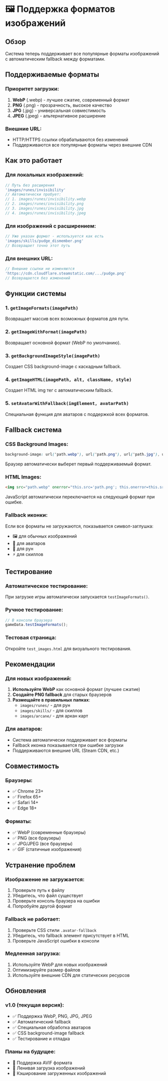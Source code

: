 # 🖼️ Поддержка форматов изображений

## Обзор
Система теперь поддерживает все популярные форматы изображений с автоматическим fallback между форматами.

## Поддерживаемые форматы

### Приоритет загрузки:
1. **WebP** (.webp) - лучшее сжатие, современный формат
2. **PNG** (.png) - прозрачность, высокое качество  
3. **JPG** (.jpg) - универсальная совместимость
4. **JPEG** (.jpeg) - альтернативное расширение

### Внешние URL:
- HTTP/HTTPS ссылки обрабатываются без изменений
- Поддерживаются все популярные форматы через внешние CDN

## Как это работает

### Для локальных изображений:
```javascript
// Путь без расширения
'images/runes/invisibility'
// Автоматически пробует:
// 1. images/runes/invisibility.webp
// 2. images/runes/invisibility.png  
// 3. images/runes/invisibility.jpg
// 4. images/runes/invisibility.jpeg
```

### Для изображений с расширением:
```javascript
// Уже указан формат - используется как есть
'images/skills/pudge_dismember.png'
// Возвращает точно этот путь
```

### Для внешних URL:
```javascript
// Внешние ссылки не изменяются
'https://cdn.cloudflare.steamstatic.com/.../pudge.png'
// Возвращается без изменений
```

## Функции системы

### 1. `getImageFormats(imagePath)`
Возвращает массив всех возможных форматов для пути.

### 2. `getImageWithFormat(imagePath)`  
Возвращает основной формат (WebP по умолчанию).

### 3. `getBackgroundImageStyle(imagePath)`
Создает CSS background-image с каскадным fallback.

### 4. `getImageHTML(imagePath, alt, className, style)`
Создает HTML img тег с автоматическим fallback.

### 5. `setAvatarWithFallback(imgElement, avatarPath)`
Специальная функция для аватаров с поддержкой всех форматов.

## Fallback система

### CSS Background Images:
```css
background-image: url('path.webp'), url('path.png'), url('path.jpg'), url('path.jpeg');
```
Браузер автоматически выберет первый поддерживаемый формат.

### HTML Images:
```html
<img src="path.webp" onerror="this.src='path.png'; this.onerror=this.src='path.jpg'; ...">
```
JavaScript автоматически переключается на следующий формат при ошибке.

### Fallback иконки:
Если все форматы не загружаются, показывается символ-заглушка:
- 🖼️ для обычных изображений
- 👤 для аватаров
- 🔮 для рун
- ⚡ для скиллов

## Тестирование

### Автоматическое тестирование:
При загрузке игры автоматически запускается `testImageFormats()`.

### Ручное тестирование:
```javascript
// В консоли браузера
gameData.testImageFormats();
```

### Тестовая страница:
Откройте `test_images.html` для визуального тестирования.

## Рекомендации

### Для новых изображений:
1. **Используйте WebP** как основной формат (лучшее сжатие)
2. **Создайте PNG fallback** для старых браузеров
3. **Размещайте в правильных папках**:
   - `images/runes/` - для рун
   - `images/skills/` - для скиллов  
   - `images/arcane/` - для аркан карт

### Для аватаров:
- Система автоматически поддерживает все форматы
- Fallback иконка показывается при ошибке загрузки
- Поддерживаются внешние URL (Steam CDN, etc.)

## Совместимость

### Браузеры:
- ✅ Chrome 23+
- ✅ Firefox 65+
- ✅ Safari 14+
- ✅ Edge 18+

### Форматы:
- ✅ WebP (современные браузеры)
- ✅ PNG (все браузеры)
- ✅ JPG/JPEG (все браузеры)
- ✅ GIF (статичные изображения)

## Устранение проблем

### Изображение не загружается:
1. Проверьте путь к файлу
2. Убедитесь, что файл существует
3. Проверьте консоль браузера на ошибки
4. Попробуйте другой формат

### Fallback не работает:
1. Проверьте CSS стили `.avatar-fallback`
2. Убедитесь, что fallback элемент присутствует в HTML
3. Проверьте JavaScript ошибки в консоли

### Медленная загрузка:
1. Используйте WebP для новых изображений
2. Оптимизируйте размер файлов
3. Используйте внешние CDN для статических ресурсов

## Обновления

### v1.0 (текущая версия):
- ✅ Поддержка WebP, PNG, JPG, JPEG
- ✅ Автоматический fallback
- ✅ Специальная обработка аватаров
- ✅ CSS background-image fallback
- ✅ Тестирование и отладка

### Планы на будущее:
- 🔄 Поддержка AVIF формата
- 🔄 Ленивая загрузка изображений
- 🔄 Кэширование загруженных изображений

